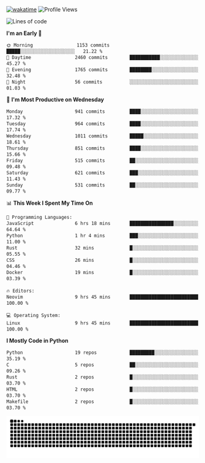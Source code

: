 [![wakatime](https://wakatime.com/badge/user/b920b284-3cde-4cd4-b72e-f7f22d050b16.svg)](https://wakatime.com/@b920b284-3cde-4cd4-b72e-f7f22d050b16)
![Profile Views](http://img.shields.io/badge/Profile%20Views-4586-blue)
<!--START_SECTION:waka-->
![Lines of code](https://img.shields.io/badge/From%20Hello%20World%20I%27ve%20Written-5.2%20million%20lines%20of%20code-blue)

**I'm an Early 🐤** 

```text
🌞 Morning                1153 commits        █████░░░░░░░░░░░░░░░░░░░░   21.22 % 
🌆 Daytime                2460 commits        ███████████░░░░░░░░░░░░░░   45.27 % 
🌃 Evening                1765 commits        ████████░░░░░░░░░░░░░░░░░   32.48 % 
🌙 Night                  56 commits          ░░░░░░░░░░░░░░░░░░░░░░░░░   01.03 % 
```
📅 **I'm Most Productive on Wednesday** 

```text
Monday                   941 commits         ████░░░░░░░░░░░░░░░░░░░░░   17.32 % 
Tuesday                  964 commits         ████░░░░░░░░░░░░░░░░░░░░░   17.74 % 
Wednesday                1011 commits        █████░░░░░░░░░░░░░░░░░░░░   18.61 % 
Thursday                 851 commits         ████░░░░░░░░░░░░░░░░░░░░░   15.66 % 
Friday                   515 commits         ██░░░░░░░░░░░░░░░░░░░░░░░   09.48 % 
Saturday                 621 commits         ███░░░░░░░░░░░░░░░░░░░░░░   11.43 % 
Sunday                   531 commits         ██░░░░░░░░░░░░░░░░░░░░░░░   09.77 % 
```


📊 **This Week I Spent My Time On** 

```text
💬 Programming Languages: 
JavaScript               6 hrs 18 mins       ████████████████░░░░░░░░░   64.64 % 
Python                   1 hr 4 mins         ███░░░░░░░░░░░░░░░░░░░░░░   11.00 % 
Rust                     32 mins             █░░░░░░░░░░░░░░░░░░░░░░░░   05.55 % 
CSS                      26 mins             █░░░░░░░░░░░░░░░░░░░░░░░░   04.46 % 
Docker                   19 mins             █░░░░░░░░░░░░░░░░░░░░░░░░   03.39 % 

🔥 Editors: 
Neovim                   9 hrs 45 mins       █████████████████████████   100.00 % 

💻 Operating System: 
Linux                    9 hrs 45 mins       █████████████████████████   100.00 % 
```

**I Mostly Code in Python** 

```text
Python                   19 repos            █████████░░░░░░░░░░░░░░░░   35.19 % 
C                        5 repos             ██░░░░░░░░░░░░░░░░░░░░░░░   09.26 % 
Rust                     2 repos             █░░░░░░░░░░░░░░░░░░░░░░░░   03.70 % 
HTML                     2 repos             █░░░░░░░░░░░░░░░░░░░░░░░░   03.70 % 
Makefile                 2 repos             █░░░░░░░░░░░░░░░░░░░░░░░░   03.70 % 
```




<!--END_SECTION:waka-->
![Snake animation](https://raw.githubusercontent.com/timmypidashev/timmypidashev/main/commits.svg)

